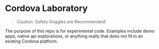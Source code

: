 # Cordova Laboratory

> Caution: Safety Goggles are Recommended!

The purpose of this repo is for experimental code. Examples include demo apps, native api explorations, or anything really that does not fit in an existing Cordova platform.
